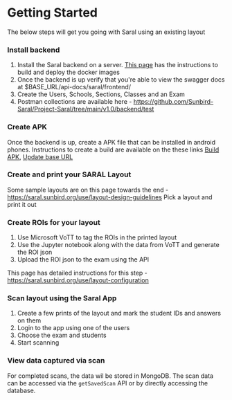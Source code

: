 # Getting Started

The below steps will get you going with Saral using an existing layout

### Install backend
1. Install the Saral backend on a server. [This page](https://github.com/Sunbird-Saral/Project-Saral/blob/main/v1.0/backend/README.md) has the instructions to build and deploy the docker images
2. Once the backend is up verify that you're able to view the swagger docs at $BASE_URL/api-docs/saral/frontend/
3. Create the Users, Schools, Sections, Classes and an Exam
4. Postman collections are available here - https://github.com/Sunbird-Saral/Project-Saral/tree/main/v1.0/backend/test

### Create APK
Once the backend is up, create a APK file that can be installed in android phones. Instructions to create a build are available on the these links [Build APK](https://saral.sunbird.org/use/generating-apk-from-source-code), [Update base URL](https://saral.sunbird.org/use/update-base_url-apkurl-in-apk)


### Create and print your SARAL Layout
Some sample layouts are on this page towards the end - https://saral.sunbird.org/use/layout-design-guidelines 
Pick a layout and print it out

### Create ROIs for your layout
1. Use Microsoft VoTT to tag the ROIs in the printed layout
2. Use the Jupyter notebook along with the data from VoTT and generate the ROI json
3. Upload the ROI json to the exam using the API

This page has detailed instructions for this step - https://saral.sunbird.org/use/layout-configuration

### Scan layout using the Saral App
1. Create a few prints of the layout and mark the student IDs and answers on them
2. Login to the app using one of the users
3. Choose the exam and students
4. Start scanning

### View data captured via scan
For completed scans, the data wil be stored in MongoDB. The scan data can be accessed via the `getSavedScan` API or by directly accessing the database.
